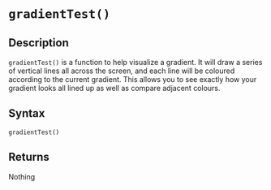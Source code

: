# `gradientTest()`

## Description
`gradientTest()` is a function to help visualize a gradient. It will draw a series of vertical lines all across the screen, and each line will be coloured according to the current gradient. This allows you to see exactly how your gradient looks all lined up as well as compare adjacent colours.

## Syntax
`gradientTest()`

## Returns
Nothing